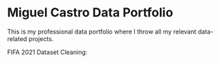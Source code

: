 # Miguel Castro Data Portfolio 

This is my professional data portfolio where I throw all my relevant data-related projects.

FIFA 2021 Dataset Cleaning:
